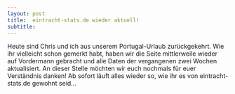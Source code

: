 ```yaml
---
layout: post
title:  eintracht-stats.de wieder aktuell!
subtitle:  
---
```


Heute sind Chris und ich aus unserem Portugal-Urlaub zurückgekehrt. Wie ihr vielleicht schon gemerkt habt, haben wir die Seite mittlerweile wieder auf Vordermann gebracht und alle Daten der vergangenen zwei Wochen aktualisiert. An dieser Stelle möchten wir euch nochmals für euer Verständnis danken! Ab sofort läuft alles wieder so, wie ihr es von eintracht-stats.de gewohnt seid...


